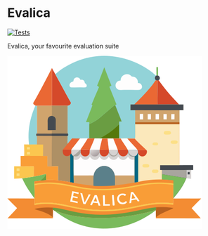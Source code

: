 # Evalica

[![Tests][github_tests_badge]][github_tests_link] 

[github_tests_badge]: https://github.com/dustalov/evalica/actions/workflows/test.yml/badge.svg?branch=master
[github_tests_link]: https://github.com/dustalov/evalica/actions/workflows/test.yml

Evalica, your favourite evaluation suite

![Evalica](Evalica.svg)
